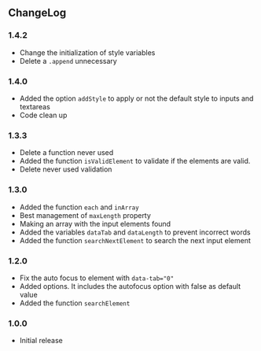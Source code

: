 ## ChangeLog

### 1.4.2
* Change the initialization of style variables
* Delete a `.append` unnecessary

### 1.4.0
* Added the option `addStyle` to apply or not the default style to inputs and textareas
* Code clean up

### 1.3.3
* Delete a function never used
* Added the function `isValidElement` to validate if the elements are valid.
* Delete never used validation

### 1.3.0

* Added the function `each` and `inArray`
* Best management of `maxLength` property
* Making an array with the input elements found
* Added the variables `dataTab` and `dataLength` to prevent incorrect words
* Added the function `searchNextElement` to search the next input element

### 1.2.0

* Fix the auto focus to element with `data-tab="0"`
* Added options. It includes the autofocus option with false as default value
* Added the function `searchElement`

### 1.0.0

* Initial release